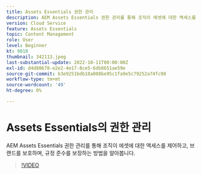 ```yaml
---
title: Assets Essentials 권한 관리
description: AEM Assets Essentials 권한 관리를 통해 조직이 에셋에 대한 액세스를 제어하고, 브랜드를 보호하며, 규정 준수를 보장하는 방법을 알아봅니다.
version: Cloud Service
feature: Assets Essentials
topic: Content Management
role: User
level: Beginner
kt: 9818
thumbnail: 342113.jpeg
last-substantial-update: 2022-10-11T00:00:00Z
exl-id: d4d80678-e2e2-4e17-8ce5-6db8651ae59e
source-git-commit: b3e9251bdb18a008be95c1fa9e5c79252a74fc98
workflow-type: tm+mt
source-wordcount: '49'
ht-degree: 0%

---
```


# Assets Essentials의 권한 관리

AEM Assets Essentials 권한 관리를 통해 조직이 에셋에 대한 액세스를 제어하고, 브랜드를 보호하며, 규정 준수를 보장하는 방법을 알아봅니다.

>[!VIDEO](https://video.tv.adobe.com/v/342113?quality=12&learn=on)
